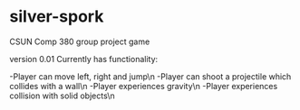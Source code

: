 # silver-spork
CSUN Comp 380 group project game

version 0.01
Currently has functionality:

-Player can move left, right and jump\n
-Player can shoot a projectile which collides with a wall\n
-Player experiences gravity\n
-Player experiences collision with solid objects\n
